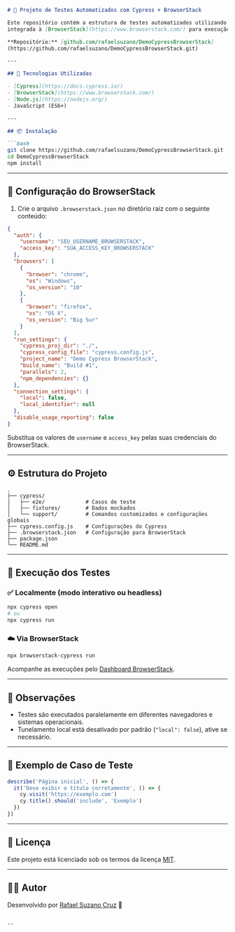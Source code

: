 ````markdown
# 🚀 Projeto de Testes Automatizados com Cypress + BrowserStack

Este repositório contém a estrutura de testes automatizados utilizando [Cypress](https://www.cypress.io/)
integrada à [BrowserStack](https://www.browserstack.com/) para execução em múltiplos navegadores na nuvem.

**Repositório:** [github.com/rafaelsuzano/DemoCypressBrowserStack]
(https://github.com/rafaelsuzano/DemoCypressBrowserStack.git)

---

## 🧰 Tecnologias Utilizadas

- [Cypress](https://docs.cypress.io/)
- [BrowserStack](https://www.browserstack.com/)
- [Node.js](https://nodejs.org/)
- JavaScript (ES6+)

---

## 📦 Instalação

```bash
git clone https://github.com/rafaelsuzano/DemoCypressBrowserStack.git
cd DemoCypressBrowserStack
npm install
````

---

## 🔐 Configuração do BrowserStack

1. Crie o arquivo `.browserstack.json` no diretório raiz com o seguinte conteúdo:

```json
{
  "auth": {
    "username": "SEU_USERNAME_BROWSERSTACK",
    "access_key": "SUA_ACCESS_KEY_BROWSERSTACK"
  },
  "browsers": [
    {
      "browser": "chrome",
      "os": "Windows",
      "os_version": "10"
    },
    {
      "browser": "firefox",
      "os": "OS X",
      "os_version": "Big Sur"
    }
  ],
  "run_settings": {
    "cypress_proj_dir": "./",
    "cypress_config_file": "cypress.config.js",
    "project_name": "Demo Cypress BrowserStack",
    "build_name": "Build #1",
    "parallels": 2,
    "npm_dependencies": {}
  },
  "connection_settings": {
    "local": false,
    "local_identifier": null
  },
  "disable_usage_reporting": false
}
```

Substitua os valores de `username` e `access_key` pelas suas credenciais do BrowserStack.

---

## ⚙️ Estrutura do Projeto

```
.
├── cypress/
│   ├── e2e/             # Casos de teste
│   ├── fixtures/        # Dados mockados
│   └── support/         # Comandos customizados e configurações globais
├── cypress.config.js    # Configurações do Cypress
├── .browserstack.json   # Configuração para BrowserStack
├── package.json
└── README.md
```

---

## 🧪 Execução dos Testes

### ✅ Localmente (modo interativo ou headless)

```bash
npx cypress open
# ou
npx cypress run
```

### ☁️ Via BrowserStack

```bash
npx browserstack-cypress run
```

Acompanhe as execuções pelo [Dashboard BrowserStack](https://automate.browserstack.com/).

---

## 📌 Observações

* Testes são executados paralelamente em diferentes navegadores e sistemas operacionais.
* Tunelamento local está desativado por padrão (`"local": false`), ative se necessário.

---

## 🧪 Exemplo de Caso de Teste

```javascript
describe('Página inicial', () => {
  it('Deve exibir o título corretamente', () => {
    cy.visit('https://exemplo.com')
    cy.title().should('include', 'Exemplo')
  })
})
```

---

## 📄 Licença

Este projeto está licenciado sob os termos da licença [MIT](LICENSE).

---

## 👨‍💻 Autor

Desenvolvido por [Rafael Suzano Cruz](https://github.com/rafaelsuzano) 🚀

```

--
